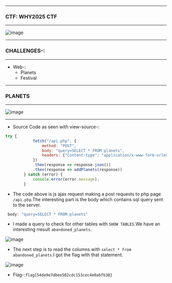 -------------------

### CTF: WHY2025 CTF

-------------------

![image](https://github.com/user-attachments/assets/5d7b39c1-2e1f-48da-a494-f818560ea6d0)

-------------------

### CHALLENGES-:

-------------------

- Web-:
  - Planets
  - Festival

-------------------

### PLANETS

-------------------

![image](https://github.com/user-attachments/assets/f1fb9132-28d3-4135-a6d5-9385277c245d)

------------------

- Source Code as seen with view-source-:

```js
try {
            fetch("/api.php", {
                method: "POST",
                body: "query=SELECT * FROM planets",
                headers: {"Content-type": "application/x-www-form-urlencoded; charset=UTF-8"},
            })
            .then(response => response.json())
            .then(response => addPlanets(response))
        } catch (error) {
            console.error(error.message);
        }
```

- The code above is js ajax request  making a post requests to php page `/api.php`.The interesting part is the body which contains sql query sent to the server.

```js
 body: "query=SELECT * FROM planets"
```

- I made a query to check for other tables with `SHOW TABLES`.We have an interesting rresult `abandoned_planets`.

![image](https://github.com/user-attachments/assets/0153717f-8f47-4652-ad06-918200fe2a6e)

- The next step is to read the columns with `select * from abandoned_planets`.I got the flag with that statement.

![image](https://github.com/user-attachments/assets/17fc2858-fec1-4bf2-a46b-1ac5fe0ef5a1)

- Flag-:`flag{54de9e7dbee502cdc153cec4e0abfb38}`

